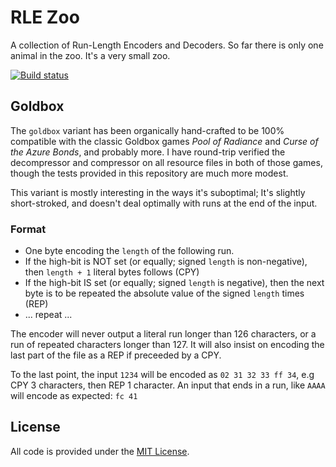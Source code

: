 
# RLE Zoo

A collection of Run-Length Encoders and Decoders. So far there is only one animal in the zoo. It's a very small zoo.

[![Build status](https://github.com/eloj/rle-zoo/workflows/build/badge.svg)](https://github.com/eloj/rle-zoo/actions/workflows/c-cpp.yml)

## Goldbox

The `goldbox` variant has been organically hand-crafted to be 100% compatible with the classic Goldbox games _Pool of Radiance_ and _Curse of the Azure Bonds_,
and probably more. I have round-trip verified the decompressor and compressor on all resource files in both of those games, though the tests provided
in this repository are much more modest.

This variant is mostly interesting in the ways it's suboptimal; It's slightly short-stroked, and doesn't deal optimally with
runs at the end of the input.

### Format

* One byte encoding the `length` of the following run.
* If the high-bit is NOT set (or equally; signed `length` is non-negative), then `length + 1` literal bytes follows (CPY)
* If the high-bit IS set (or equally; signed `length` is negative), then the next byte is to be repeated the absolute value of the signed `length` times (REP)
* ... repeat ...

The encoder will never output a literal run longer than 126 characters, or a run of repeated characters longer than 127. It will also
insist on encoding the last part of the file as a REP if preceeded by a CPY.

To the last point, the input `1234` will be encoded as `02 31 32 33 ff 34`, e.g CPY 3 characters, then REP 1 character.
An input that ends in a run, like `AAAA` will encode as expected: `fc 41`

## License

All code is provided under the [MIT License](LICENSE).

